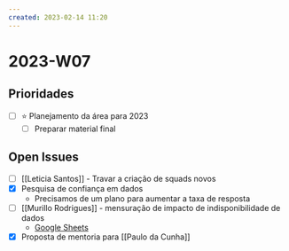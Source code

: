 ```yaml
---
created: 2023-02-14 11:20
---
```


# 2023-W07

## Prioridades
- [ ] ⭐ Planejamento da área para 2023
	- [ ] Preparar material final

## Open Issues
- [ ] [[Leticia Santos]] - Travar a criação de squads novos
- [x] Pesquisa de confiança em dados
	- Precisamos de um plano para aumentar a taxa de resposta
- [ ] [[Murillo Rodrigues]] - mensuração de impacto de indisponibilidade de dados
	- [Google Sheets](https://docs.google.com/spreadsheets/d/1pIq86XYMeihUeu7CYTaraVfpbFbm6BSmIarWgAPgSCg/edit#gid=1383260531)
- [x] Proposta de mentoria para [[Paulo da Cunha]]